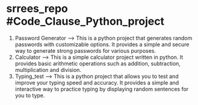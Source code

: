 # srrees_repo #Code_Clause_Python_project
1. Password Generator --> This is a python project that generates random passwords with customizable options. It provides a simple and secure way to generate strong passwords for various purposes.
2. Calculator --> This is a simple calculator project written in python. It provides basic arithmetic operations such as addition, subtraction, multiplication and division.
3. Typing_test --> This is a python project that allows you to test and improve your typing speed and accuracy.  It provides a simple and interactive way to practice typing by displaying random sentences for you to type.
